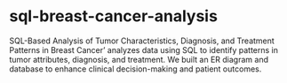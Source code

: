 # sql-breast-cancer-analysis
SQL-Based Analysis of Tumor Characteristics, Diagnosis, and Treatment Patterns in Breast Cancer’ analyzes data using SQL to identify patterns in tumor attributes, diagnosis, and treatment. We built an ER diagram and database to enhance clinical decision-making and patient outcomes.
